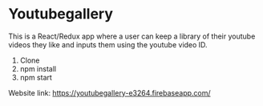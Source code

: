 # Youtubegallery

This is a React/Redux app where a user can keep a library of their youtube videos they like and inputs them using the youtube video ID.

1. Clone
2. npm install
3. npm start

Website link: https://youtubegallery-e3264.firebaseapp.com/

